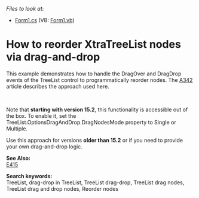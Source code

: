 <!-- default file list -->
*Files to look at*:

* [Form1.cs](./CS/Form1.cs) (VB: [Form1.vb](./VB/Form1.vb))
<!-- default file list end -->
# How to reorder XtraTreeList nodes via drag-and-drop


<p>This example demonstrates how to handle the DragOver and DragDrop events of the TreeList control to programmatically reorder nodes. The <a href="https://www.devexpress.com/Support/Center/p/A342">A342</a> article describes the approach used here.</p><p>

<br/>

Note that **starting with version 15.2**, this functionality is accessible out of the box. To enable it, set the TreeList.OptionsDragAndDrop.DragNodesMode property to Single or Multiple.

Use this approach for versions **older than 15.2** or if you need to provide your own drag-and-drop logic.

<strong>
See Also:</strong><br/>
<a href="https://www.devexpress.com/Support/Center/p/E415">E415</a>

<strong>Search keywords:</strong><br/>
TreeList, drag-drop in TreeList, TreeList drag-drop, TreeList drag nodes, TreeList drag and drop nodes, Reorder nodes</p>
